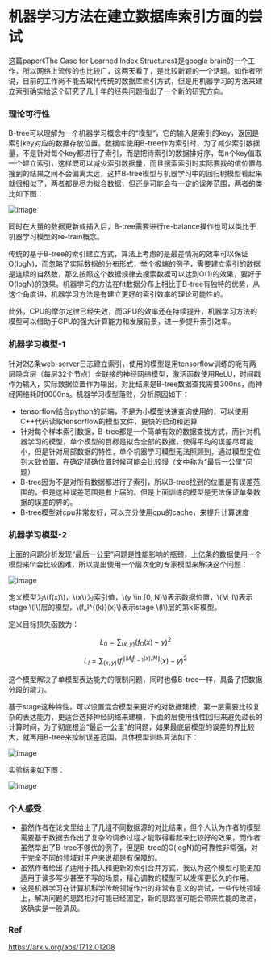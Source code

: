 # 机器学习方法在建立数据库索引方面的尝试

这篇paper《The Case for Learned Index Structures》是google brain的一个工作，所以网络上流传的也比较广，这两天看了，是比较新颖的一个话题。如作者所说，目前的工作尚不能去取代传统的数据库索引方式，但是用机器学习的方法来建立索引确实给这个研究了几十年的经典问题指出了一个新的研究方向。

### 理论可行性

B-tree可以理解为一个机器学习概念中的“模型”，它的输入是索引的key，返回是索引key对应的数据存放位置。数据库使用B-tree作为索引时，为了减少索引数据量，不是针对每个key都进行了索引，而是把待索引的数据排好序，每n个key值取一个建立索引，这样既可以减少索引数据量，而且搜索索引时实际要找的值位置与搜到的结果之间不会偏离太远，这样B-tree模型与机器学习中的回归树模型看起来就很相似了，两者都是尽力拟合数据，但还是可能会有一定的误差范围，两者的类比如下图：

![image](http://www.luolei.info/source/images/index1.jpg)

同时在大量的数据更新或插入后，B-tree需要进行re-balance操作也可以类比于机器学习模型的re-train概念。

传统的基于B-tree的索引建立方式，算法上考虑的是最差情况的效率可以保证O(logN)，而忽略了实际数据的分布形式，举个极端的例子，需要建立索引的数据是连续的自然数，那么按照这个数据规律去搜索数据可以达到O(1)的效果，要好于O(logN)的效果。机器学习的方法在fit数据分布上相比于B-tree有独特的优势，从这个角度讲，机器学习方法是有建立更好的索引效率的理论可能性的。


此外，CPU的摩尔定律已经失效，而GPU的效率还在持续提升，机器学习方法的模型可以借助于GPU的强大计算能力和发展前景，进一步提升索引效率。

### 机器学习模型-1

针对2亿条web-server日志建立索引，使用的模型是用tensorflow训练的呃有两层隐含层（每层32个节点）全联接的神经网络模型，激活函数使用ReLU，时间戳作为输入，实际数据位置作为输出。对比结果是B-tree数据查找需要300ns，而神经网络耗时8000ns。机器学习模型落败，分析原因如下：

+ tensorflow结合python的前端，不是为小模型快速查询使用的，可以使用C++代码读取tensorflow的模型文件，更快的启动和运算
+ 针对每个样本索引数据，B-tree都是一个简单有效的数据查找方式，而针对机器学习的模型，单个模型的目标是拟合全部的数据，使得平均的误差尽可能小，但是针对局部数据的特性，单个机器学习模型无法照顾到，通过模型定位到大致位置，在确定精确位置时候可能会比较慢（文中称为“最后一公里”问题）
+ B-tree因为不是对所有数据都进行了索引，所以B-tree找到的位置是有误差范围的，但是这种误差范围是有上届的。但是上面训练的模型是无法保证单条数据的误差的界的。
+ B-tree模型对cpu非常友好，可以充分使用cpu的cache，来提升计算速度


### 机器学习模型-2

上面的问题分析发现“最后一公里”问题是性能影响的瓶颈，上亿条的数据使用一个模型来fit会比较困难，所以提出使用一个层次化的专家模型来解决这个问题：



![image](http://www.luolei.info/source/images/index2.jpg)

定义模型为\\(f(x)\\)，\\(x\\)为索引值，\\(y \in [0, N)\\)表示数据位置，\\(M_l\\)表示stage \\(l\\)层的模型，\\(f_l^{(k)}(x)\\)表示stage \\(l\\)层的第k哥模型。

定义目标损失函数为：

$$ L_0 = \sum_{(x,y)} (f_0(x) - y )^2 $$

$$ L_l = \sum_{(x,y)}(f_l^{\lfloor M_l f_{l-1}(x)/N \rfloor}(x) - y)^2 $$

这个模型解决了单模型表达能力的限制问题，同时也像B-tree一样，具备了把数据分段的能力。

基于stage这种特性，可以设置混合模型来更好的对数据建模，第一层需要比较复杂的表达能力，更适合选择神经网络来建模，下面的层使用线性回归来避免过长的计算时间，为了彻底根治“最后一公里”的问题，如果最底层模型的误差的界比较大，就再用B-tree来控制误差范围，具体模型训练算法如下：

![image](http://www.luolei.info/source/images/index3.jpg)


实验结果如下图：

![image](http://www.luolei.info/source/images/index4.jpg)


### 个人感受

+ 虽然作者在论文里给出了几组不同数据源的对比结果，但个人认为作者的模型需要基于数据去作出了复杂的调参过程才能取得看起来比较好的效果，而作者虽然举出了B-tree不够优的例子，但是B-tree的O(logN)的可靠性非常强，对于完全不同的领域对用户来说都是有保障的。
+ 虽然作者给出了适用于插入和更新的索引合并方式，我认为这个模型可能更加适用于读多写少甚至不写的场景，精心调教的模型可以发挥更长久的作用。
+ 这是机器学习在计算机科学传统领域作出的非常有意义的尝试，一些传统领域上，解决问题的思路相对可能已经固定，新的思路很可能会带来性能的改进，这确实是一股清风。

### Ref
https://arxiv.org/abs/1712.01208